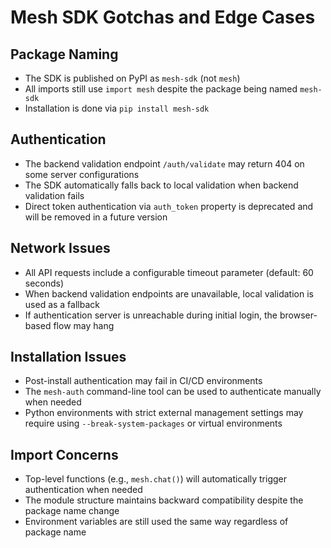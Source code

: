 # Mesh SDK Gotchas and Edge Cases

## Package Naming

- The SDK is published on PyPI as `mesh-sdk` (not `mesh`)
- All imports still use `import mesh` despite the package being named `mesh-sdk`
- Installation is done via `pip install mesh-sdk`

## Authentication

- The backend validation endpoint `/auth/validate` may return 404 on some server configurations
- The SDK automatically falls back to local validation when backend validation fails
- Direct token authentication via `auth_token` property is deprecated and will be removed in a future version

## Network Issues

- All API requests include a configurable timeout parameter (default: 60 seconds)
- When backend validation endpoints are unavailable, local validation is used as a fallback
- If authentication server is unreachable during initial login, the browser-based flow may hang

## Installation Issues

- Post-install authentication may fail in CI/CD environments
- The `mesh-auth` command-line tool can be used to authenticate manually when needed
- Python environments with strict external management settings may require using `--break-system-packages` or virtual environments

## Import Concerns

- Top-level functions (e.g., `mesh.chat()`) will automatically trigger authentication when needed
- The module structure maintains backward compatibility despite the package name change
- Environment variables are still used the same way regardless of package name
